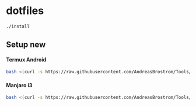 # dotfiles
```bash
./install
```

## Setup new

#### Termux Android
```bash
bash <(curl -s https://raw.githubusercontent.com/AndreasBrostrom/Tools/master/SetupScripts/setupAndroidTermux.sh)
```

#### Manjaro i3
```bash
bash <(curl -s https://raw.githubusercontent.com/AndreasBrostrom/Tools/master/SetupScripts/setupManjaroI3.sh)
```
